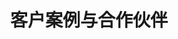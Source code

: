 ---
enable: true
title: "客户案例与合作伙伴"
description: "我们与众多行业领先品牌合作，提供创新的数字化解决方案。以下是部分合作案例，展示了我们如何帮助客户实现数字化转型。"

# Testimonials
testimonials:
  - name: "Volvo 中国"
    designation: "官网及运维服务"
    avatar: "/images/logos/volvo.png"
    content: "作为 Volvo 中国的长期合作伙伴，陌咖科技为其提供了全面的网站建设与运维服务，优化用户体验并提升品牌在线表现。"

  - name: "SKODA"
    designation: "统一运维平台"
    avatar: "/images/logos/skoda.png"
    content: "我们为 SKODA 打造了统一的运维平台，整合数据管理和用户互动系统，有效提升了整体运营效率。"

  - name: "其他合作案例"
    designation: "多行业覆盖"
    avatar: "/images/logos/generic.png"
    content: "我们与多个行业的领先品牌合作，从智能销售支持到数据管理解决方案，帮助客户实现了业务增长和数字化突破。"


# don't create a separate page
_build:
  render: "never"
---
